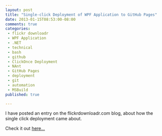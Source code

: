 ```yaml
---
layout: post
title: "Single-click Deployment of WPF Application to GitHub Pages"
date: 2013-01-15T08:53:00-08:00
comments: true
categories:
 - flickr downloadr
 - WPF Application
 - .NET
 - technical
 - bash
 - github
 - ClickOnce Deployment
 - NAnt
 - GitHub Pages
 - deployment
 - git
 - automation
 - MSBuild
published: true

---
```


I have posted an entry on the flickrdownloadr.com blog, about how the single click deployment came about.

Check it out [here&hellip;](http://flickrdownloadr.com/blogs/blog/2013/01/15/single-click-deployment-of-wpf-application-to-github-pages/)

